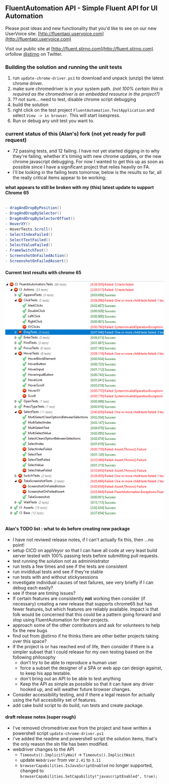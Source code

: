 ## FluentAutomation API - Simple Fluent API for UI Automation

Please post ideas and new functionality that you'd like to see on our new UserVoice site: [http://fluentapi.uservoice.com](http://fluentapi.uservoice.com)

Visit our public site at [http://fluent.stirno.com](http://fluent.stirno.com) orfollow [@stirno](http://twitter.com/intent/user?screen_name=stirno) on Twitter.

### Building the solution and running the unit tests

1. run `update-chrome-driver.ps1` to download and unpack (unzip) the latest chrome driver.
1. make sure chromedriver is in your system path. *(not 100% certain this is required as the chromedriver is an embedded resource in the project?)*
1. ?? not sure... need to test, disable chrome script debugging
1. build the solution
1. right click on the test project `FluentAutomation.TestApplication` and select `View -> in browser`. This will start iisexpress.
1. Run or debug any unit test you want to.

### current status of this (Alan's) fork (not yet ready for pull request)

- 72 passing tests, and 12 failing. I have not yet started digging in to why they're failing, whether it's timing with new chrome updates, or the new chrome javascript debugging. For now I wanted to get this up as soon as possible since I have a significant project that relies heavily on FA.
- I'll be looking in the failing tests tomorrow, below is the results so far, all the really critical items appear to be working;

**what appears to still be broken with my (this) latest update to support Chrome 65**

```csharp

- dragAndDropByPosition()
- DragAndDropBySelector()
- DragAndDropBySelectorOffset()
- HoverXY()
- HoverTests.Scroll()
- SelectIndexFailed()
- SelectTextFailed()
- SelectValueFailed()
- FrameSwitchTest()
- ScreenshotOnFailedAction()
- ScreenshotOnFailedAssert()

```

#### Current test results with chrome 65

![alt text](failing-tests.png "current test results with chrome 65")

#### Alan's TODO list : what to do before creating new package

- I have not reviwed release notes, if I can't actually fix this, then ...no point!
- setup CICD on appVeyor so that I can have all code at very least build server tested with 100% passing tests before submitting pull requests.
- test running the solution not as admininistrator
- run tests a few times and see if the tests are consistent
- run invididual tests and see if they're stable
- run tests with and without stickysessions
- investigate individual causes of test failures, see very briefly if I can debug each easily?
- see if these are timing issues?
- If certain features are consistently **not** working then consider (if necessary) creating a new release that supports chrome65 but has fewer features, but which features are reliably available.  Impact is that folk would be concerned that this could be a pattern going forward and stop using FluentAutomation for their projects.
- approach some of the other contributors and ask for volunteers to help fix the new bugs 
- find out from @stirno if he thinks there are other better projects taking over this space?
- if the project is or has reached end of life, then consider if there is a simpler subset that I could release for my own testing based on the following philosophy
   - don't try to be able to reproduce a human user
   - force a subset the designer of a SPA or web app can design against, to keep his app testable.
   - don't bring out an API to be able to test anything
   - Keep the API as simple as possible so that it can have any driver hooked up, and will weather future browser changes.
- Consider accessibility testing, and if there a legal reason for actually using the full accesibility set of features.
- add cake build script to do build, run tests and create package.

#### draft release notes (super rough)

- I've removed chromedriver.exe from the project and have written a powershell script `update-chrome-driver.ps1`
- i've added the readme and powershell script the solution items, that's the only reason the sln file has been modified.
- webdriver changes to the API 
  * `Timeouts().ImplicitlyWait` -> `Timeouts().ImplicitWait`
  * update `Webdriver` from ver `2.41` to `3.11`
  * `browserCapabilities.IsJavaScriptEnabled` no longer supported, changed to `browserCapabilities.SetCapability("javascriptEnabled", true);`
  